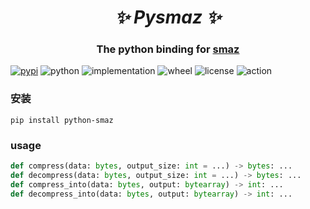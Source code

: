 <h1 align="center"><i>✨ Pysmaz ✨ </i></h1>

<h3 align="center">The python binding for <a href="https://github.com/antirez/smaz">smaz</a> </h3>

[![pypi](https://img.shields.io/pypi/v/python-smaz.svg)](https://pypi.org/project/python-smaz/)
![python](https://img.shields.io/pypi/pyversions/python-smaz)
![implementation](https://img.shields.io/pypi/implementation/python-smaz)
![wheel](https://img.shields.io/pypi/wheel/python-smaz)
![license](https://img.shields.io/github/license/synodriver/pysmaz.svg)
![action](https://img.shields.io/github/workflow/status/synodriver/pysmaz/build%20wheel)

### 安装

```
pip install python-smaz
```

###  usage
```python
def compress(data: bytes, output_size: int = ...) -> bytes: ...
def decompress(data: bytes, output_size: int = ...) -> bytes: ...
def compress_into(data: bytes, output: bytearray) -> int: ...
def decompress_into(data: bytes, output: bytearray) -> int: ...
```